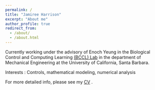 ```yaml
---
permalink: /
title: "Jamiree Harrison"
excerpt: "About me"
author_profile: true
redirect_from: 
  - /about/
  - /about.html
---
```


Currently working under the advisory of Enoch Yeung in the Biological Control and Computing Learning [(BCCL) Lab](https://yeung.me.ucsb.edu/) in the department of Mechanical Engineering at the University of California, Santa Barbara. 


Interests : Controls, mathematical modeling, numerical analysis

For more detailed info, please see my [CV](http://jamiree.github.io/files/CV_Jamiree_Harrison.pdf) . 
